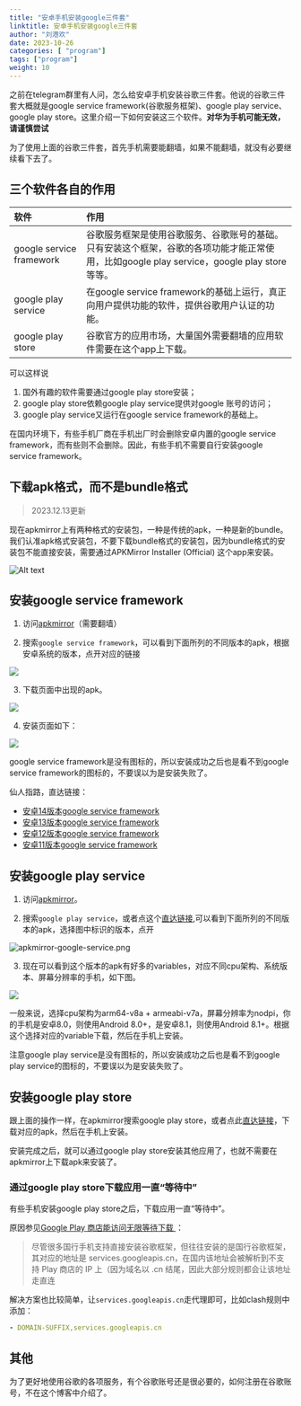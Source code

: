 ```yaml
---
title: "安卓手机安装google三件套"
linktitle: 安卓手机安装google三件套
author: "刘港欢"
date: 2023-10-26
categories: [ "program"]
tags: ["program"]
weight: 10
---
```


之前在telegram群里有人问，怎么给安卓手机安装谷歌三件套。他说的谷歌三件套大概就是google service framework(谷歌服务框架)、google play service、google play store。这里介绍一下如何安装这三个软件。**对华为手机可能无效，请谨慎尝试**
<!--more-->

为了使用上面的谷歌三件套，首先手机需要能翻墙，如果不能翻墙，就没有必要继续看下去了。

## 三个软件各自的作用

| 软件 | 作用 |
| :--- | :--- |
| google service framework | 谷歌服务框架是使用谷歌服务、谷歌账号的基础。只有安装这个框架，谷歌的各项功能才能正常使用，比如google play service，google play store等等。 |
| google play service | 在google service framework的基础上运行，真正向用户提供功能的软件，提供谷歌用户认证的功能。 |
| google play store | 谷歌官方的应用市场，大量国外需要翻墙的应用软件需要在这个app上下载。 |

可以这样说
1. 国外有趣的软件需要通过google play store安装；
2. google play store依赖google play service提供对google 账号的访问；
3. google play service又运行在google service framework的基础上。

在国内环境下，有些手机厂商在手机出厂时会删除安卓内置的google service framework，而有些则不会删除。因此，有些手机不需要自行安装google service framework。

## 下载apk格式，而不是bundle格式

> 2023.12.13更新

现在apkmirror上有两种格式的安装包，一种是传统的apk，一种是新的bundle。我们认准apk格式安装包，不要下载bundle格式的安装包，因为bundle格式的安装包不能直接安装，需要通过APKMirror Installer (Official) 这个app来安装。

![Alt text](/img/apk-yes-apkm-no.png)

## 安装google service framework

1. 访问[apkmirror](https://www.apkmirror.com/)（需要翻墙）

2. 搜索`google service framework`，可以看到下面所列的不同版本的apk，根据安卓系统的版本，点开对应的链接

![](/img/gsf-version.png)

3. 下载页面中出现的apk。

![](/img/gsf-download.png)

4. 安装页面如下：

![](/img/gsf-install.jpg)

google service framework是没有图标的，所以安装成功之后也是看不到google service framework的图标的，不要误以为是安装失败了。

仙人指路，直达链接：

- [安卓14版本google service framework](https://www.apkmirror.com/apk/google-inc/google-services-framework/google-services-framework-14-release/#downloads)
- [安卓13版本google service framework](https://www.apkmirror.com/apk/google-inc/google-services-framework/google-services-framework-13-release/#downloads)
- [安卓12版本google service framework](https://www.apkmirror.com/apk/google-inc/google-services-framework/google-services-framework-12-release/#downloads)
- [安卓11版本google service framework](https://www.apkmirror.com/apk/google-inc/google-services-framework/google-services-framework-11-release/#downloads)


## 安装google play service

1. 访问[apkmirror](https://www.apkmirror.com/)。

2. 搜索`google play service`，或者点这个[直达链接](https://www.apkmirror.com/?post_type=app_release&searchtype=apk&s=google+play+service),可以看到下面所列的不同版本的apk，选择图中标识的版本，点开

![apkmirror-google-service.png](/img/apkmirror-google-service.png)

3. 现在可以看到这个版本的apk有好多的variables，对应不同cpu架构、系统版本、屏幕分辨率的手机，如下图。

![](/img/google-play-service-variables.png)

一般来说，选择cpu架构为arm64-v8a + armeabi-v7a，屏幕分辨率为nodpi，你的手机是安卓8.0，则使用Android 8.0+，是安卓8.1，则使用Android 8.1+。根据这个选择对应的variable下载，然后在手机上安装。

注意google play service是没有图标的，所以安装成功之后也是看不到google play service的图标的，不要误以为是安装失败了。

## 安装google play store

跟上面的操作一样，在apkmirror搜索google play store，或者点此[直达链接](https://www.apkmirror.com/?post_type=app_release&searchtype=apk&s=google+play+store)，下载对应的apk，然后在手机上安装。

安装完成之后，就可以通过google play store安装其他应用了，也就不需要在apkmirror上下载apk来安装了。

### 通过google play store下载应用一直“等待中”

有些手机安装google play store之后，下载应用一直“等待中”。

原因参见[Google Play 商店能访问无限等待下载
](https://www.ohyee.cc/post/note_google_play_store)：

> 尽管很多国行手机支持直接安装谷歌框架，但往往安装的是国行谷歌框架，其对应的地址是 services.googleapis.cn，在国内该地址会被解析到不支持 Play 商店的 IP 上（因为域名以 .cn 结尾，因此大部分规则都会让该地址走直连

解决方案也比较简单，让`services.googleapis.cn`走代理即可，比如clash规则中添加：

```yaml
- DOMAIN-SUFFIX,services.googleapis.cn
```

## 其他

为了更好地使用谷歌的各项服务，有个谷歌账号还是很必要的，如何注册在谷歌账号，不在这个博客中介绍了。
